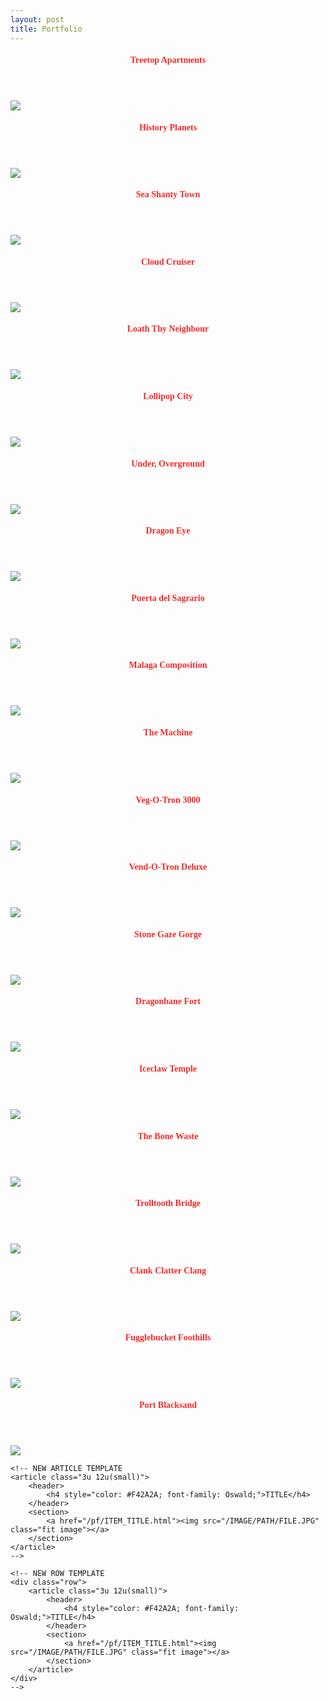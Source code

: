 ```yaml
---
layout: post
title: Portfolio
---
```


<section>
    <div class="row">
        <article class="3u 12u(small)">
            <header>
                <h4 style="color: #F42A2A; font-family: Oswald;">Treetop Apartments</h4>
            </header>
            <section>
                <a href="/pf/treetop_apartments.html"><img src="/images/portfolio/No1TreetopApartments300x200.jpg" class="fit image"></a>
            </section>
        </article>
        <article class="3u 12u(small)">
            <header>
                <h4 style="color: #F42A2A; font-family: Oswald;">History Planets</h4>
            </header>
            <section>
                <a href="/pf/history_planets.html"><img src="/images/portfolio/HistoryPlanets300x200.jpg" class="fit image"></a>
            </section>
        </article>
        <article class="3u 12u(small)">
            <header>
                <h4 style="color: #F42A2A; font-family: Oswald;">Sea Shanty Town</h4>
            </header>
            <section>
                <a href="/pf/sea_shanty_town.html"><img src="/images/portfolio/SeaShantyTown300x200.jpg" class="fit image"></a>
            </section>
        </article>
        <article class="3u 12u(small)">
            <header>
                <h4 style="color: #F42A2A; font-family: Oswald;">Cloud Cruiser</h4>
            </header>
            <section>
                <a href="/pf/cloud_cruiser.html"><img src="/images/portfolio/CloudCruiser300x200.jpg" class="fit image"></a>
            </section>
        </article>
    </div>
    <div class="row">
        <article class="3u 12u(small)">
            <header>
                <h4 style="color: #F42A2A; font-family: Oswald;">Loath Thy Neighbour</h4>
            </header>
            <section>
                <a href="/pf/loath_thy_neighbour.html"><img src="/images/portfolio/LoathThyNeighbour300x200.jpg" class="fit image"></a>
            </section>
        </article>
        <article class="3u 12u(small)">
            <header>
                <h4 style="color: #F42A2A; font-family: Oswald;">Lollipop City</h4>
            </header>
            <section>
                <a href="/pf/lollipop_city.html"><img src="/images/portfolio/LollipopCity300x200.jpg" class="fit image"></a>
            </section>
        </article>
        <article class="3u 12u(small)">
            <header>
                <h4 style="color: #F42A2A; font-family: Oswald;">Under, Overground</h4>
            </header>
            <section>
                <a href="/pf/under_overground.html"><img src="/images/portfolio/UndergroundOverground300x200.jpg" class="fit image"></a>
            </section>
        </article>
        <article class="3u 12u(small)">
            <header>
                <h4 style="color: #F42A2A; font-family: Oswald;">Dragon Eye</h4>
            </header>
            <section>
                <a href="/pf/dragon_eye.html"><img src="/images/portfolio/DragonEye300x200.jpg" class="fit image"></a>
            </section>
        </article>
    </div>
    <div class="row">
        <article class="3u 12u(small)">
            <header>
                <h4 style="color: #F42A2A; font-family: Oswald;">Puerta del Sagrario</h4>
            </header>
            <section>
                <a href="/pf/puerta_del_sagrario.html"><img src="/images/portfolio/Door300x200.jpg" class="fit image"></a>
            </section>
        </article>
        <article class="3u 12u(small)">
            <header>
                <h4 style="color: #F42A2A; font-family: Oswald;">Malaga Composition</h4>
            </header>
            <section>
                <a href="/pf/malaga_composition.html"><img src="/images/portfolio/MalagaCompo300x200.jpg" class="fit image"></a>
            </section>
        </article>
        <article class="3u 12u(small)">
            <header>
                <h4 style="color: #F42A2A; font-family: Oswald;">The Machine</h4>
            </header>
            <section>
                <a href="/pf/the_machine.html"><img src="/images/portfolio/TheMachine300x200.jpg" class="fit image"></a>
            </section>
        </article>
        <article class="3u 12u(small)">
            <header>
                <h4 style="color: #F42A2A; font-family: Oswald;">Veg-O-Tron 3000</h4>
            </header>
            <section>
                <a href="/pf/veg-o-tron_3000.html"><img src="/images/portfolio/Veg-O-Tron3000300x200.jpg" class="fit image"></a>
            </section>
        </article>
    </div>
    <div class="row">
        <article class="3u 12u(small)">
            <header>
                <h4 style="color: #F42A2A; font-family: Oswald;">Vend-O-Tron Deluxe</h4>
            </header>
            <section>
                <a href="/pf/vend-o-tron_deluxe.html"><img src="/images/portfolio/Vend-O-TronDeluxe300x200.jpg" class="fit image"></a>
            </section>
        </article>
        <article class="3u 12u(small)">
            <header>
                <h4 style="color: #F42A2A; font-family: Oswald;">Stone Gaze Gorge</h4>
            </header>
            <section>
                <a href="/pf/stone_gaze_gorge.html"><img src="/images/portfolio/StoneGazeGorgeCrop1.jpg" class="fit image"></a>
            </section>
        </article>
        <article class="3u 12u(small)">
            <header>
                <h4 style="color: #F42A2A; font-family: Oswald;">Dragonbane Fort</h4>
            </header>
            <section>
                <a href="/pf/dragonbane_fort.html"><img src="/images/portfolio/DragonbaneFort.jpg" class="fit image"></a>
            </section>
        </article>
        <article class="3u 12u(small)">
            <header>
                <h4 style="color: #F42A2A; font-family: Oswald;">Iceclaw Temple</h4>
            </header>
            <section>
                <a href="/pf/iceclaw_temple.html"><img src="/images/portfolio/IceclawTempleCrop1.jpg" class="fit image"></a>
            </section>
        </article>
    </div>
    <div class="row">
        <article class="3u 12u(small)">
            <header>
                <h4 style="color: #F42A2A; font-family: Oswald;">The Bone Waste</h4>
            </header>
            <section>
                <a href="/pf/the_bone_waste.html"><img src="/images/portfolio/TheBoneWasteCrop1.jpg" class="fit image"></a>
            </section>
        </article>
        <article class="3u 12u(small)">
            <header>
                <h4 style="color: #F42A2A; font-family: Oswald;">Trolltooth Bridge</h4>
            </header>
            <section>
                <a href="/pf/trolltooth_bridge.html"><img src="/images/portfolio/TrolltoothBridgeCrop1.jpg" class="fit image"></a>
            </section>
        </article>
        <article class="3u 12u(small)">
            <header>
                <h4 style="color: #F42A2A; font-family: Oswald;">Clank Clatter Clang</h4>
            </header>
            <section>
                <a href="/pf/clank_clatter_clang.html"><img src="/images/portfolio/ClankClatterClang300x200.jpg" class="fit image"></a>
            </section>
        </article>
        <article class="3u 12u(small)">
            <header>
                <h4 style="color: #F42A2A; font-family: Oswald;">Fugglebucket Foothills</h4>
            </header>
            <section>
                <a href="/pf/fugglebucket_foothills.html"><img src="/images/portfolio/FuggleBucketFoothillsCrop1.jpg" class="fit image"></a>
            </section>
        </article>
    </div>
    <div class="row">
        <article class="3u 12u(small)">
            <header>
                <h4 style="color: #F42A2A; font-family: Oswald;">Port Blacksand</h4>
            </header>
            <section>
                <a href="/pf/port_blacksand.html"><img src="/images/portfolio/PortBlacksand300x200.jpg" class="fit image"></a>
            </section>
        </article>
    </div>

    <!-- NEW ARTICLE TEMPLATE
    <article class="3u 12u(small)">
        <header>
            <h4 style="color: #F42A2A; font-family: Oswald;">TITLE</h4>
        </header>
        <section>
            <a href="/pf/ITEM_TITLE.html"><img src="/IMAGE/PATH/FILE.JPG" class="fit image"></a>
        </section>
    </article>
    -->

    <!-- NEW ROW TEMPLATE
    <div class="row">
        <article class="3u 12u(small)">
            <header>
                <h4 style="color: #F42A2A; font-family: Oswald;">TITLE</h4>
            </header>
            <section>
                <a href="/pf/ITEM_TITLE.html"><img src="/IMAGE/PATH/FILE.JPG" class="fit image"></a>
            </section>
        </article>
    </div>
    -->
</section>
